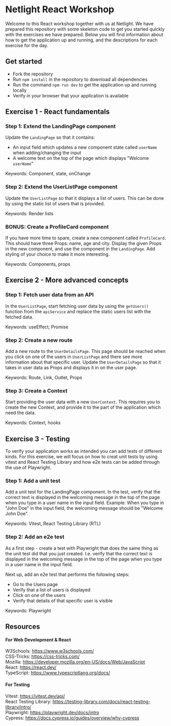 # Netlight React Workshop

Welcome to this React workshop together with us at Netlight. We have prepared this repository with some skeleton code to get you started quickly with the exercises we have prepared. Below you will find information about how to get the application up and running, and the descriptions for each exercise for the day.

## Get started 

- Fork the repository
- Run `npm install` in the repository to download all dependencies
- Run the command `npm run dev` to get the application up and running locally
- Verify in your browser that your application is available

## Exercise 1 - React fundamentals

### Step 1: Extend the LandingPage component

Update the `LandingPage` so that it contains:

- An input field which updates a new component state called `userName` when adding/changing the input
- A welcome text on the top of the page which displays "Welcome _`userName`_"

Keywords: Component, state, onChange

### Step 2: Extend the UserListPage component

Update the `UserListPage` so that it displays a list of users. This can be done by using the static list of users that is provided.

Keywords: Render lists

### BONUS: Create a ProfileCard component

If you have more time to spare, create a new component called `ProfileCard`. This should have three Props: name, age and city. Display the given Props in the new component, and use the component in the `LandingPage`. Add styling of your choice to make it more interesting.

Keywords: Components, props

## Exercise 2 - More advanced concepts

### Step 1: Fetch user data from an API

In the `UserListPage`, start fetching user data by using the `getUsers()` function from the `apiService` and replace the static users list with the fetched data.

Keywords: useEffect, Promise

### Step 2: Create a new route

Add a new route to the `UserDetailsPage`. This page should be reached when you click on one of the users in `UserListPage` and there see more information about that specific user. Update the `UserDetailsPage` so that it takes in user data as Props and displays it in on the user page.

Keywords: Route, Link, Outlet, Props

### Step 3: Create a Context

Start providing the user data with a new `UserContext`. This requires you to create the new Context, and provide it to the part of the application which need the data.

Keywords: Context, hooks

## Exercise 3 - Testing

To verify your application works as intended you can add tests of different kinds. For this exercise, we will focus on how to creat unit tests by using vitest and React Testing Library and how e2e tests can be added through the use of Playwright.

### Step 1: Add a unit test

Add a unit test for the LandingPage component. In the test, verify that the correct text is displayed in the welcoming message in the top of the page when you type in a user name in the input field.
Example: When you type in "John Doe" in the input field, the welcoming message should be "Welcome John Doe".

Keywords: Vitest, React Testing Library (RTL)

### Step 2: Add an e2e test

As a first step - create a test with Playwright that does the same thing as the unit test did that you just created. I.e. verify that the correct text is displayed in the welcoming message in the top of the page when you type in a user name in the input field.

Next up, add an e2e test that performs the following steps:

- Go to the Users page
- Verify that a list of users is displayed
- Click on one of the users
- Verify that details of that specific user is visible

Keywords: Playwright

## Resources

#### For Web Development & React
W3Schools: https://www.w3schools.com/​ \
CSS-Tricks: https://css-tricks.com/​ \
Mozilla: https://developer.mozilla.org/en-US/docs/Web/JavaScript​ \
React: https://react.dev/​ \
TypeScript: https://www.typescriptlang.org/docs/ 

#### For Testing
Vitest: https://vitest.dev/api/ \
React Testing Library: https://testing-library.com/docs/react-testing-library/intro/ \
Playwright: https://playwright.dev/docs/intro \
Cypress: https://docs.cypress.io/guides/overview/why-cypress

